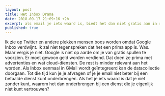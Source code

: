 ```yaml
---
layout: post
title: Het Inbox Drama
date: 2018-09-17 21:09:16 +2h
excerpt: als email je iets waard is, biedt het dan niet gratis aan in ruil voor data-extractie. 
published: true
---
```

Ik zie op Twitter en andere plekken mensen boos worden omdat Google Inbox verdwijnt. Ik zal niet tegenspreken dat het een prima app is. Was. Maar vergis je niet. Google is niet op aarde om je van gratis spullen te voorzien. Er moet gewoon geld worden verdiend. Dat doen ze prima met advertenties en wat cloud-diensten. De rest is minder relevant aan het worden. Als Inbox eenmaal in GMail wordt geïntegreerd kan de datacollectie doorgaan. Tot die tijd kun je je afvragen of je je email niet beter bij een betaalde dienst kunt onderbrengen. Als het je iets waard is dat je niet zonder kunt, waarom het dan onderbrengen bij een dienst die je eigenlijk niet kunt vertrouwen?